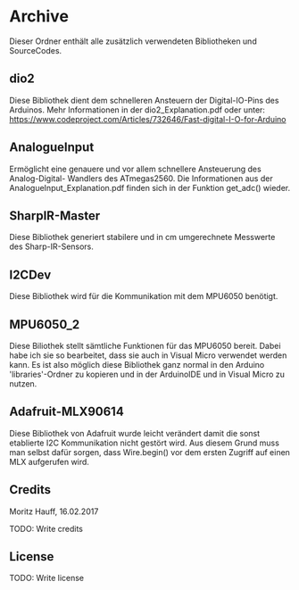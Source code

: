 # Archive

Dieser Ordner enthält alle zusätzlich verwendeten Bibliotheken und SourceCodes.

## dio2

Diese Bibliothek dient dem schnelleren Ansteuern der Digital-IO-Pins des Arduinos.
Mehr Informationen in der dio2_Explanation.pdf oder unter: 
https://www.codeproject.com/Articles/732646/Fast-digital-I-O-for-Arduino

## AnalogueInput

Ermöglicht eine genauere und vor allem schnellere Ansteuerung des Analog-Digital-
Wandlers des ATmegas2560. Die Informationen aus der AnalogueInput_Explanation.pdf 
finden sich in der Funktion get_adc() wieder.

## SharpIR-Master

Diese Bibliothek generiert stabilere und in cm umgerechnete Messwerte des Sharp-IR-Sensors.

## I2CDev

Diese Bibliothek wird für die Kommunikation mit dem MPU6050 benötigt.

## MPU6050_2

Diese Biliothek stellt sämtliche Funktionen für das MPU6050 bereit.
Dabei habe ich sie so bearbeitet, dass sie auch in Visual Micro verwendet werden kann.
Es ist also möglich diese Bibliothek ganz normal in den Arduino 'libraries'-Ordner
zu kopieren und in der ArduinoIDE und in Visual Micro zu nutzen.

## Adafruit-MLX90614

Diese Bibliothek von Adafruit wurde leicht verändert damit die sonst etablierte I2C 
Kommunikation nicht gestört wird. Aus diesem Grund muss man selbst dafür sorgen, dass 
Wire.begin() vor dem ersten Zugriff auf einen MLX aufgerufen wird.

## Credits

Moritz Hauff, 16.02.2017

TODO: Write credits



## License



TODO: Write license